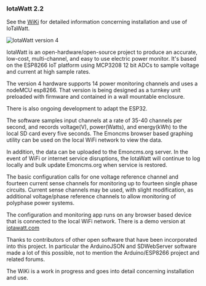 ### IotaWatt 2.2

See the [WiKi](https://github.com/boblemaire/IoTaWatt/wiki) for detailed information concerning installation and use of IoTaWatt.

![IotaWatt version 4](http://iotawatt.com/Images/IotaWattincase.jpg)

IotaWatt is an open-hardware/open-source project to produce an accurate, low-cost, multi-channel, and easy to use electric power monitor.  It's based on the ESP8266 IoT platform using MCP3208 12 bit ADCs to sample voltage and current at high sample rates.

The version 4 hardware supports 14 power monitoring channels and uses a nodeMCU esp8266. That version is being designed as a turnkey unit preloaded with firmware and contained in a wall mountable enclosure.

There is also ongoing development to adapt the ESP32.

The software samples input channels at a rate of 35-40 channels per second, and records voltage(V), power(Watts), and energy(kWh) to the local SD card every five seconds.  The Emoncms browser based graphing utility can be used on the local WiFi network to view the data.

In addition, the data can be uploaded to the Emoncms.org server. In the event of WiFi or internet service disruptions, the IotaWatt will continue to log locally and bulk update Emoncms.org when service is restored.

The basic configuration calls for one voltage reference channel and fourteen current sense channels for monitoring up to fourteen single phase circuits.  Current sense channels may be used, with slight modification, as additional voltage/phase reference channels to allow monitoring of polyphase power systems.

The configuration and monitoring app runs on any browser based device that is connected to the local WiFi network. There is a demo version at [iotawatt.com](http://iotawatt.com)

Thanks to contributors of other open software that have been incorporated into this project.  In particular the ArduinoJSON and SDWebServer software made a lot of this possible, not to mention the Arduino/ESP8266 project and related forums.

The WiKi is a work in progress and goes into detail concerning installation and use.

